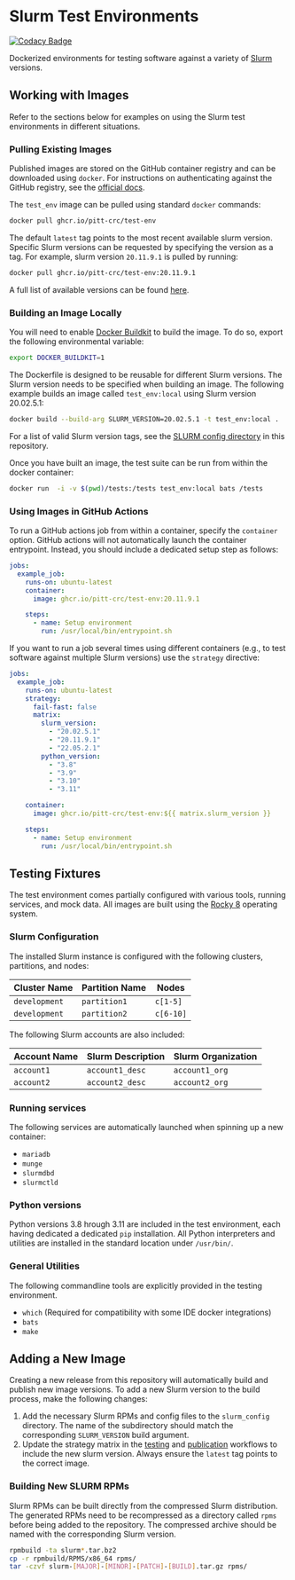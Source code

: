 # Slurm Test Environments

[![Codacy Badge](https://app.codacy.com/project/badge/Grade/86b83c73f89642dfad48f3a9ec1f0b66)](https://app.codacy.com/gh/pitt-crc/Slurm-Test-Environment/dashboard)

Dockerized environments for testing software against a variety of [Slurm](https://slurm.schedmd.com/overview.html) versions.

## Working with Images

Refer to the sections below for examples on using the Slurm test environments in different situations.

### Pulling Existing Images

Published images are stored on the GitHub container registry and can be downloaded using `docker`.
For instructions on authenticating against the GitHub registry, see the [official docs](https://docs.github.com/en/packages/working-with-a-github-packages-registry/working-with-the-container-registry).

The `test_env` image can be pulled using standard `docker` commands:

```bash
docker pull ghcr.io/pitt-crc/test-env
```

The default `latest` tag points to the most recent available slurm version.
Specific Slurm versions can be requested by specifying the version as a tag.
For example, slurm version `20.11.9.1` is pulled by running:

```bash
docker pull ghcr.io/pitt-crc/test-env:20.11.9.1
```

A full list of available versions can be found [here](https://github.com/pitt-crc/Slurm-Test-Environment/pkgs/container/test-env).

### Building an Image Locally

You will need to enable [Docker Buildkit](https://docs.docker.com/develop/develop-images/build_enhancements/) to build the image.
To do so, export the following environmental variable:

```bash
export DOCKER_BUILDKIT=1
```

The Dockerfile is designed to be reusable for different Slurm versions.
The Slurm version needs to be specified when building an image.
The following example builds an image called `test_env:local` using Slurm version 20.02.5.1:

```bash
docker build --build-arg SLURM_VERSION=20.02.5.1 -t test_env:local .
```

For a list of valid Slurm version tags, see the [SLURM config directory](https://github.com/pitt-crc/Slurm-Test-Environment/tree/latest/slurm_config) in this repository.

Once you have built an image, the test suite can be run from within the docker container:

```bash
docker run  -i -v $(pwd)/tests:/tests test_env:local bats /tests
```

### Using Images in GitHub Actions

To run a GitHub actions job from within a container, specify the `container` option.
GitHub actions will not automatically launch the container entrypoint.
Instead, you should include a dedicated setup step as follows:

```yaml
jobs:
  example_job:
    runs-on: ubuntu-latest
    container:
      image: ghcr.io/pitt-crc/test-env:20.11.9.1

    steps:
      - name: Setup environment
        run: /usr/local/bin/entrypoint.sh
```

If you want to run a job several times using different containers (e.g., to test software against multiple Slurm versions) use the `strategy` directive:

```yaml
jobs:
  example_job:
    runs-on: ubuntu-latest
    strategy:
      fail-fast: false
      matrix:
        slurm_version:
          - "20.02.5.1"
          - "20.11.9.1"
          - "22.05.2.1"
        python_version:
          - "3.8"
          - "3.9"
          - "3.10"
          - "3.11"

    container:
      image: ghcr.io/pitt-crc/test-env:${{ matrix.slurm_version }}

    steps:
      - name: Setup environment
        run: /usr/local/bin/entrypoint.sh
```

## Testing Fixtures

The test environment comes partially configured with various tools, running services, and mock data.
All images are built using the [Rocky 8](https://hub.docker.com/_/rockylinux) operating system.

### Slurm Configuration

The installed Slurm instance is configured with the following clusters, partitions, and nodes:

| Cluster Name  | Partition Name | Nodes     |
|---------------|----------------|-----------|
| `development` | `partition1`   | `c[1-5]`  |
| `development` | `partition2`   | `c[6-10]` |

The following Slurm accounts are also included:

| Account Name | Slurm Description | Slurm Organization |
|--------------|-------------------|--------------------|
| `account1`   | `account1_desc`   | `account1_org`     |
| `account2`   | `account2_desc`   | `account2_org`     |

### Running services

The following services are automatically launched when spinning up a new container:

- `mariadb`
- `munge`
- `slurmdbd`
- `slurmctld`

### Python versions

Python versions 3.8 hrough 3.11 are included in the test environment, each having dedicated a dedicated `pip` installation.
All Python interpreters and utilities are installed in the standard location under `/usr/bin/`.

### General Utilities

The following commandline tools are explicitly provided in the testing environment.

- `which` (Required for compatibility with some IDE docker integrations)
- `bats`
- `make`

## Adding a New Image

Creating a new release from this repository will automatically build and publish new image versions.
To add a new Slurm version to the build process, make the following changes:

1. Add the necessary Slurm RPMs and config files to the `slurm_config` directory.
   The name of the subdirectory should match the corresponding `SLURM_VERSION` build argument.
2. Update the strategy matrix in the
   [testing](https://github.com/pitt-crc/Slurm-Test-Environment/blob/latest/.github/workflows/DockerTest.yml)
   and [publication](https://github.com/pitt-crc/Slurm-Test-Environment/blob/latest/.github/workflows/DockerPublish.yml)
   workflows to include the new slurm version.
   Always ensure the `latest` tag points to the correct image.

### Building New SLURM RPMs

Slurm RPMs can be built directly from the compressed Slurm distribution.
The generated RPMs need to be recompressed as a directory called `rpms` before being added to the repository.
The compressed archive should be named with the corresponding Slurm version.

```bash
rpmbuild -ta slurm*.tar.bz2
cp -r rpmbuild/RPMS/x86_64 rpms/
tar -czvf slurm-[MAJOR]-[MINOR]-[PATCH]-[BUILD].tar.gz rpms/
```
